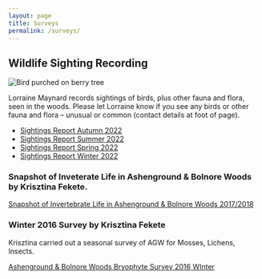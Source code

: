 ```yaml
---
layout: page
title: Surveys
permalink: /surveys/
---
```


## Wildlife Sighting Recording

![Bird purched on berry tree](uploads/2016/01/REDWING-JOANNA-PHOTO-640x480.jpg)

Lorraine Maynard records sightings of birds, plus other fauna and flora, seen in the woods. Please let Lorraine know if you see any birds or other fauna and flora – unusual or common (contact details at foot of page).

- [Sightings Report Autumn 2022](uploads/2022/06/FoABW-Sightings-Report-AUTUMN-SEPT-OCT-NOV-2022.pdf)
- [Sightings Report Summer 2022](uploads/2022/06/FoABW-Sightings-Report-SUMMER-JUN-JUL-AUG-2022.pdf)
- [Sightings Report Spring 2022](uploads/2022/06/FoABW-Sightings-Report-SPRING-MAR-APR-MAY-2022.pdf)
- [Sightings Report Winter 2022](uploads/2022/03/FoABW-Sightings-Report-WINTER-DEC-JAN-2022-FEB.pdf)

### Snapshot of Inveterate Life in Ashenground & Bolnore Woods by Krisztina Fekete.

[Snapshot of Invertebrate Life in Ashenground & Bolnore Woods 2017/2018](uploads/2019/07/Ashenground-Woods-article.pdf)

### Winter 2016 Survey by Krisztina Fekete

Krisztina carried out a seasonal survey of AGW for Mosses, Lichens, Insects.

[Ashenground & Bolnore Woods Bryophyte Survey 2016 WInter](uploads/2017/03/Ashenground-Bolnore-Woods-Bryophyte-Survey-2016-WInter.pdf)
